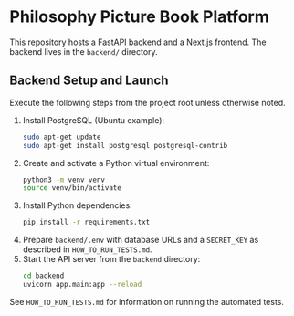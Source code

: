 # Philosophy Picture Book Platform

This repository hosts a FastAPI backend and a Next.js frontend.  The backend lives in the `backend/` directory.

## Backend Setup and Launch

Execute the following steps from the project root unless otherwise noted.

1. Install PostgreSQL (Ubuntu example):
   ```bash
   sudo apt-get update
   sudo apt-get install postgresql postgresql-contrib
   ```
2. Create and activate a Python virtual environment:
   ```bash
   python3 -m venv venv
   source venv/bin/activate
   ```
3. Install Python dependencies:
   ```bash
   pip install -r requirements.txt
   ```
4. Prepare `backend/.env` with database URLs and a `SECRET_KEY` as described in `HOW_TO_RUN_TESTS.md`.
5. Start the API server from the `backend` directory:
   ```bash
   cd backend
   uvicorn app.main:app --reload
   ```

See `HOW_TO_RUN_TESTS.md` for information on running the automated tests.

